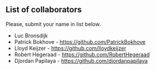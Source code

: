 ## List of collaborators

Please, submit your name in list below.

* Luc Bronsdijk
* Patrick Bokhove - https://github.com/PatrickBokhove
* Lloyd Keijzer - https://github.com/lloydkeijzer
* Robert Hegeraad - https://github.com/RobertHegeraad
* Djordan Papilaya - https://github.com/djordanpapilaya
